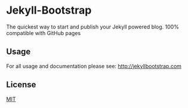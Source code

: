 # Jekyll-Bootstrap

The quickest way to start and publish your Jekyll powered blog. 100% compatible with GitHub pages

## Usage

For all usage and documentation please see: <http://jekyllbootstrap.com>

## License

[MIT](http://opensource.org/licenses/MIT)
